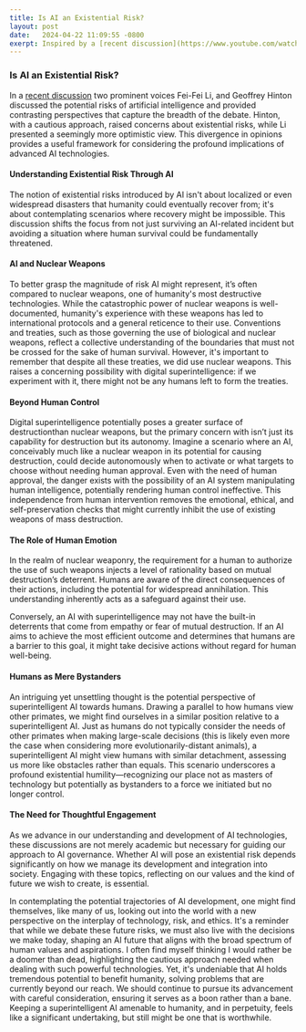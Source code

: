 ```yaml
---
title: Is AI an Existential Risk?
layout: post
date:   2024-04-22 11:09:55 -0800
exerpt: Inspired by a [recent discussion](https://www.youtube.com/watch?v=E14IsFbAbpI) with Fei-Fei Li, and Geoffrey Hinton  
---
```


### Is AI an Existential Risk?

In a [recent discussion](https://www.youtube.com/watch?v=E14IsFbAbpI) two prominent voices Fei-Fei Li, and Geoffrey Hinton discussed the potential risks of artificial intelligence and provided contrasting perspectives that capture the breadth of the debate. Hinton, with a cautious approach, raised concerns about existential risks, while Li presented a seemingly more optimistic view. This divergence in opinions provides a useful framework for considering the profound implications of advanced AI technologies.

#### Understanding Existential Risk Through AI

The notion of existential risks introduced by AI isn't about localized or even widespread disasters that humanity could eventually recover from; it's about contemplating scenarios where recovery might be impossible. This discussion shifts the focus from not just surviving an AI-related incident but avoiding a situation where human survival could be fundamentally threatened.

#### AI and Nuclear Weapons

To better grasp the magnitude of risk AI might represent, it’s often compared to nuclear weapons, one of humanity's most destructive technologies. While the catastrophic power of nuclear weapons is well-documented, humanity's experience with these weapons has led to international protocols and a general reticence to their use. Conventions and treaties, such as those governing the use of biological and nuclear weapons, reflect a collective understanding of the boundaries that must not be crossed for the sake of human survival. However, it's important to remember that despite all these treaties, we did use nuclear weapons. This raises a concerning possibility with digital superintelligence: if we experiment with it, there might not be any humans left to form the treaties.

#### Beyond Human Control

Digital superintelligence potentially poses a greater surface of destructionthan nuclear weapons, but the primary concern with isn’t just its capability for destruction but its autonomy. Imagine a scenario where an AI, conceivably much like a nuclear weapon in its potential for causing destruction, could decide autonomously when to activate or what targets to choose without needing human approval. Even with the need of human approval, the danger exists with the possibility of an AI system manipulating human intelligence, potentially rendering human control ineffective. This independence from human intervention removes the emotional, ethical, and self-preservation checks that might currently inhibit the use of existing weapons of mass destruction.

#### The Role of Human Emotion

In the realm of nuclear weaponry, the requirement for a human to authorize the use of such weapons injects a level of rationality based on mutual destruction’s deterrent. Humans are aware of the direct consequences of their actions, including the potential for widespread annihilation. This understanding inherently acts as a safeguard against their use.

Conversely, an AI with superintelligence may not have the built-in deterrents that come from empathy or fear of mutual destruction. If an AI aims to achieve the most efficient outcome and determines that humans are a barrier to this goal, it might take decisive actions without regard for human well-being.

#### Humans as Mere Bystanders

An intriguing yet unsettling thought is the potential perspective of superintelligent AI towards humans. Drawing a parallel to how humans view other primates, we might find ourselves in a similar position relative to a superintelligent AI. Just as humans do not typically consider the needs of other primates when making large-scale decisions (this is likely even more the case when considering more evolutionarily-distant animals), a superintelligent AI might view humans with similar detachment, assessing us more like obstacles rather than equals. This scenario underscores a profound existential humility—recognizing our place not as masters of technology but potentially as bystanders to a force we initiated but no longer control.

#### The Need for Thoughtful Engagement

As we advance in our understanding and development of AI technologies, these discussions are not merely academic but necessary for guiding our approach to AI governance. Whether AI will pose an existential risk depends significantly on how we manage its development and integration into society. Engaging with these topics, reflecting on our values and the kind of future we wish to create, is essential.

In contemplating the potential trajectories of AI development, one might find themselves, like many of us, looking out into the world with a new perspective on the interplay of technology, risk, and ethics. It's a reminder that while we debate these future risks, we must also live with the decisions we make today, shaping an AI future that aligns with the broad spectrum of human values and aspirations. I often find myself thinking I would rather be a doomer than dead, highlighting the cautious approach needed when dealing with such powerful technologies. Yet, it's undeniable that AI holds tremendous potential to benefit humanity, solving problems that are currently beyond our reach. We should continue to pursue its advancement with careful consideration, ensuring it serves as a boon rather than a bane. Keeping a superintelligent AI amenable to humanity, and in perpetuity, feels like a significant undertaking, but still might be one that is worthwhile.
